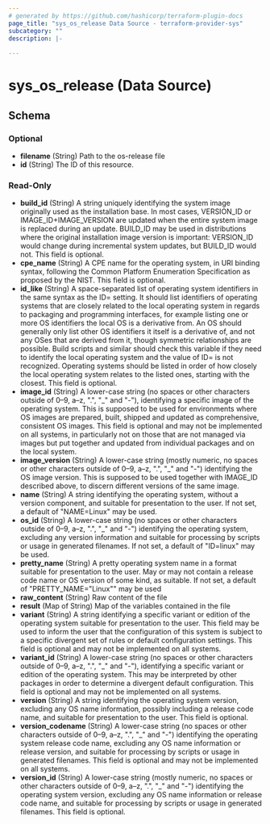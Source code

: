 ```yaml
---
# generated by https://github.com/hashicorp/terraform-plugin-docs
page_title: "sys_os_release Data Source - terraform-provider-sys"
subcategory: ""
description: |-
  
---
```


# sys_os_release (Data Source)





<!-- schema generated by tfplugindocs -->
## Schema

### Optional

- **filename** (String) Path to the os-release file
- **id** (String) The ID of this resource.

### Read-Only

- **build_id** (String) A string uniquely identifying the system image originally used as the installation base. In most cases, VERSION_ID or IMAGE_ID+IMAGE_VERSION are updated when the entire system image is replaced during an update. BUILD_ID may be used in distributions where the original installation image version is important: VERSION_ID would change during incremental system updates, but BUILD_ID would not. This field is optional.
- **cpe_name** (String) A CPE name for the operating system, in URI binding syntax, following the Common Platform Enumeration Specification as proposed by the NIST. This field is optional.
- **id_like** (String) A space-separated list of operating system identifiers in the same syntax as the ID= setting. It should list identifiers of operating systems that are closely related to the local operating system in regards to packaging and programming interfaces, for example listing one or more OS identifiers the local OS is a derivative from. An OS should generally only list other OS identifiers it itself is a derivative of, and not any OSes that are derived from it, though symmetric relationships are possible. Build scripts and similar should check this variable if they need to identify the local operating system and the value of ID= is not recognized. Operating systems should be listed in order of how closely the local operating system relates to the listed ones, starting with the closest. This field is optional.
- **image_id** (String) A lower-case string (no spaces or other characters outside of 0–9, a–z, ".", "_" and "-"), identifying a specific image of the operating system. This is supposed to be used for environments where OS images are prepared, built, shipped and updated as comprehensive, consistent OS images. This field is optional and may not be implemented on all systems, in particularly not on those that are not managed via images but put together and updated from individual packages and on the local system.
- **image_version** (String) A lower-case string (mostly numeric, no spaces or other characters outside of 0–9, a–z, ".", "_" and "-") identifying the OS image version. This is supposed to be used together with IMAGE_ID described above, to discern different versions of the same image.
- **name** (String) A string identifying the operating system, without a version component, and suitable for presentation to the user. If not set, a default of "NAME=Linux" may be used.
- **os_id** (String) A lower-case string (no spaces or other characters outside of 0–9, a–z, ".", "_" and "-") identifying the operating system, excluding any version information and suitable for processing by scripts or usage in generated filenames. If not set, a default of "ID=linux" may be used.
- **pretty_name** (String) A pretty operating system name in a format suitable for presentation to the user. May or may not contain a release code name or OS version of some kind, as suitable. If not set, a default of "PRETTY_NAME="Linux"" may be used
- **raw_content** (String) Raw content of the file
- **result** (Map of String) Map of the variables contained in the file
- **variant** (String) A string identifying a specific variant or edition of the operating system suitable for presentation to the user. This field may be used to inform the user that the configuration of this system is subject to a specific divergent set of rules or default configuration settings. This field is optional and may not be implemented on all systems.
- **variant_id** (String) A lower-case string (no spaces or other characters outside of 0–9, a–z, ".", "_" and "-"), identifying a specific variant or edition of the operating system. This may be interpreted by other packages in order to determine a divergent default configuration. This field is optional and may not be implemented on all systems.
- **version** (String) A string identifying the operating system version, excluding any OS name information, possibly including a release code name, and suitable for presentation to the user. This field is optional.
- **version_codename** (String) A lower-case string (no spaces or other characters outside of 0–9, a–z, ".", "_" and "-") identifying the operating system release code name, excluding any OS name information or release version, and suitable for processing by scripts or usage in generated filenames. This field is optional and may not be implemented on all systems.
- **version_id** (String) A lower-case string (mostly numeric, no spaces or other characters outside of 0–9, a–z, ".", "_" and "-") identifying the operating system version, excluding any OS name information or release code name, and suitable for processing by scripts or usage in generated filenames. This field is optional.



